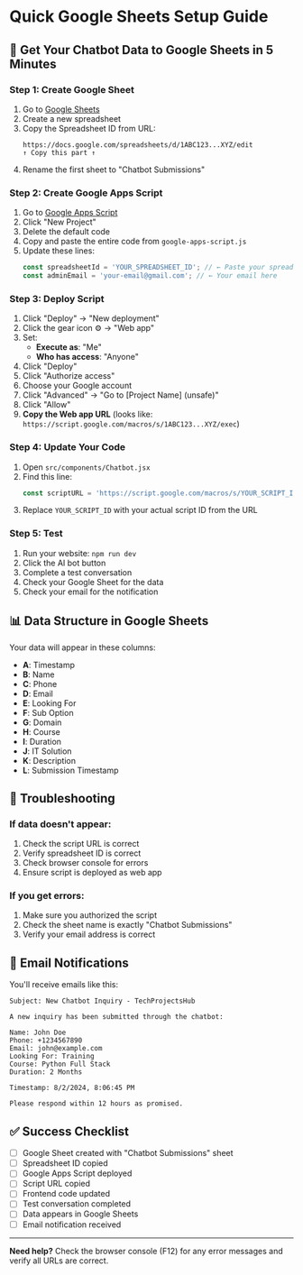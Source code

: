 # Quick Google Sheets Setup Guide

## 🚀 Get Your Chatbot Data to Google Sheets in 5 Minutes

### Step 1: Create Google Sheet
1. Go to [Google Sheets](https://sheets.google.com)
2. Create a new spreadsheet
3. Copy the Spreadsheet ID from URL:
   ```
   https://docs.google.com/spreadsheets/d/1ABC123...XYZ/edit
   ↑ Copy this part ↑
   ```
4. Rename the first sheet to "Chatbot Submissions"

### Step 2: Create Google Apps Script
1. Go to [Google Apps Script](https://script.google.com)
2. Click "New Project"
3. Delete the default code
4. Copy and paste the entire code from `google-apps-script.js`
5. Update these lines:
   ```javascript
   const spreadsheetId = 'YOUR_SPREADSHEET_ID'; // ← Paste your spreadsheet ID here
   const adminEmail = 'your-email@gmail.com'; // ← Your email here
   ```

### Step 3: Deploy Script
1. Click "Deploy" → "New deployment"
2. Click the gear icon ⚙️ → "Web app"
3. Set:
   - **Execute as**: "Me"
   - **Who has access**: "Anyone"
4. Click "Deploy"
5. Click "Authorize access"
6. Choose your Google account
7. Click "Advanced" → "Go to [Project Name] (unsafe)"
8. Click "Allow"
9. **Copy the Web app URL** (looks like: `https://script.google.com/macros/s/1ABC123...XYZ/exec`)

### Step 4: Update Your Code
1. Open `src/components/Chatbot.jsx`
2. Find this line:
   ```javascript
   const scriptURL = 'https://script.google.com/macros/s/YOUR_SCRIPT_ID/exec';
   ```
3. Replace `YOUR_SCRIPT_ID` with your actual script ID from the URL

### Step 5: Test
1. Run your website: `npm run dev`
2. Click the AI bot button
3. Complete a test conversation
4. Check your Google Sheet for the data
5. Check your email for the notification

## 📊 Data Structure in Google Sheets

Your data will appear in these columns:
- **A**: Timestamp
- **B**: Name
- **C**: Phone
- **D**: Email
- **E**: Looking For
- **F**: Sub Option
- **G**: Domain
- **H**: Course
- **I**: Duration
- **J**: IT Solution
- **K**: Description
- **L**: Submission Timestamp

## 🔧 Troubleshooting

### If data doesn't appear:
1. Check the script URL is correct
2. Verify spreadsheet ID is correct
3. Check browser console for errors
4. Ensure script is deployed as web app

### If you get errors:
1. Make sure you authorized the script
2. Check the sheet name is exactly "Chatbot Submissions"
3. Verify your email address is correct

## 📧 Email Notifications

You'll receive emails like this:
```
Subject: New Chatbot Inquiry - TechProjectsHub

A new inquiry has been submitted through the chatbot:

Name: John Doe
Phone: +1234567890
Email: john@example.com
Looking For: Training
Course: Python Full Stack
Duration: 2 Months

Timestamp: 8/2/2024, 8:06:45 PM

Please respond within 12 hours as promised.
```

## ✅ Success Checklist

- [ ] Google Sheet created with "Chatbot Submissions" sheet
- [ ] Spreadsheet ID copied
- [ ] Google Apps Script deployed
- [ ] Script URL copied
- [ ] Frontend code updated
- [ ] Test conversation completed
- [ ] Data appears in Google Sheets
- [ ] Email notification received

---

**Need help?** Check the browser console (F12) for any error messages and verify all URLs are correct. 